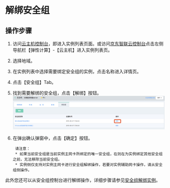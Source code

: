 # 解绑安全组

## 操作步骤
1. 访问[云主机控制台](https://cns-console.jdcloud.com/host/compute/list)，即进入实例列表页面。或访问[京东智联云控制台](https://console.jdcloud.com)点击左侧导航栏【弹性计算】-【云主机】进入实例列表页。
2. 选择地域。
3. 在实例列表中选择需要绑定安全组的实例，点击名称进入详情页。
4. 点击【安全组】Tab。
5. 找到需要解绑的安全组，点击【解绑】按钮。
	![](../../../../../image/vm/Operation-Guide-SG-unbind1.png)
6. 在弹出确认弹窗中，点击【确定】按钮。

		请注意：
		* 如果当前安全组是当前实例主网卡所绑定的唯一安全组，在则在为实例绑定其他安全组之前，无法移除当前安全组。
		* 实例侧仅支持对实例主网卡进行安全组解绑操作，若要对实例辅助网卡操作，请从安全组侧操作。



此外您还可以从安全组控制台进行解绑操作，详细步骤请参见[安全组解绑实例](../../../../Networking/Virtual-Private-Cloud/Operation-Guide/Security-Group-Configuration.md)。
